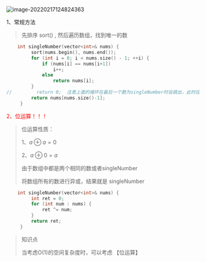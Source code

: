 ![image-20220217124824363](C:\Users\lenovo\AppData\Roaming\Typora\typora-user-images\image-20220217124824363.png)



1、常规方法

> 先排序 sort() , 然后遍历数组，找到唯一的数

```cpp
	int singleNumber(vector<int>& nums) {
         sort(nums.begin(), nums.end());
         for (int i = 0; i < nums.size() - 1; ++i) {
             if (nums[i] == nums[i+1])
                 i++;
             else
                 return nums[i];
         }
//         return 0;  注意上面的循环在最后一个数为singleNumber时会跳出，此时应该返回最后一个元素
         return nums[nums.size()-1];
     }
```

<font color="red">2、位运算！！！</font>

> 位运算性质：
>
> 1、$a\oplus a=0$
>
> 2、$a \oplus 0 = a$
>
> 由于数组中都是两个相同的数或者singleNumber
>
> 将数组所有的数进行异或，结果就是 singleNumber

```cpp
	int singleNumber(vector<int>& nums) {
         int ret = 0;
         for (int num : nums) {
             ret ^= num;
         }
         return ret;
     }
```





> 知识点
>
> 当考虑O(1)的空间复杂度时，可以考虑 【位运算】